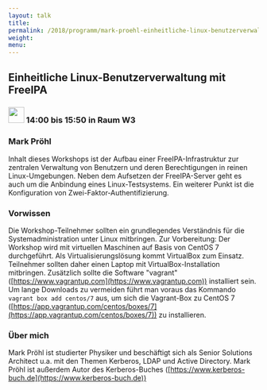 ```yaml
---
layout: talk
title:
permalink: /2018/programm/mark-proehl-einheitliche-linux-benutzerverwaltung-mit-freeipa/
weight:
menu:
---
```

## Einheitliche Linux-Benutzerverwaltung mit FreeIPA

### <img height = "32" src="../../../images/workshop.svg"> 14:00 bis 15:50 in Raum W3

### Mark Pröhl

Inhalt dieses Workshops ist der Aufbau einer FreeIPA-Infrastruktur zur zentralen Verwaltung von Benutzern und deren Berechtigungen in reinen Linux-Umgebungen. Neben dem Aufsetzen der FreeIPA-Server geht es auch um die Anbindung eines Linux-Testsystems. Ein weiterer Punkt ist die Konfiguration von Zwei-Faktor-Authentifizierung.

### Vorwissen

Die Workshop-Teilnehmer sollten ein grundlegendes Verständnis für die Systemadministration unter Linux mitbringen.  Zur Vorbereitung: Der Workshop wird mit virtuellen Maschinen auf Basis von CentOS 7 durchgeführt. Als Virtualisierungslösung kommt VirtualBox zum Einsatz. Teilnehmer sollten daher einen Laptop mit VirtualBox-Installation mitbringen. Zusätzlich sollte die Software "vagrant" ([https://www.vagrantup.com](https://www.vagrantup.com)) installiert sein. Um lange Downloads zu vermeiden führt man voraus das Kommando `vagrant box add centos/7` aus, um sich die Vagrant-Box zu CentOS 7 ([https://app.vagrantup.com/centos/boxes/7](https://app.vagrantup.com/centos/boxes/7)) zu installieren.

### Über mich

Mark Pröhl ist studierter Physiker und beschäftigt sich als Senior Solutions Architect u.a. mit den Themen Kerberos, LDAP und Active Directory.  Mark Pröhl ist außerdem Autor des Kerberos-Buches ([https://www.kerberos-buch.de](https://www.kerberos-buch.de))

